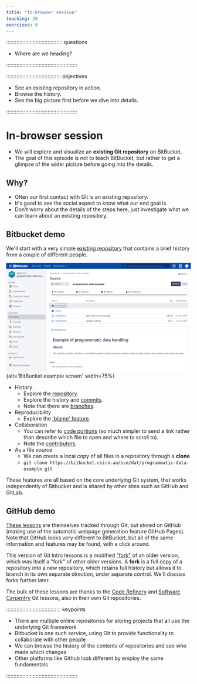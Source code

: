 ```yaml
---
title: "In-browser session"
teaching: 20
exercises: 0
---
```


:::::::::::::::::::::::::::::::::::::: questions 

- Where are we heading?

::::::::::::::::::::::::::::::::::::::::::::::::

::::::::::::::::::::::::::::::::::::: objectives

- See an existing repository in action.
- Browse the history.
- See the big picture first before we dive into details.

::::::::::::::::::::::::::::::::::::::::::::::::

# In-browser session

- We will explore and visualize an **existing Git repository** on BitBucket.
- The goal of this episode is not to teach BitBucket, but rather to get a glimpse of the 
wider picture before going into the details.
  

## Why?

- Often our first contact with Git is an existing repository.
- It's good to see the social aspect to know what our end goal is.
- Don't worry about the details of the steps here, just investigate what we can learn about an existing repository.
  

## Bitbucket demo

We'll start with a very simple 
[existing repository](https://bitbucket.csiro.au/projects/DAT/repos/programmatic-data-example/)
that contains a brief history from a couple of different people.

![](fig/bitbucket/example-repo.png){alt='BitBucket example screen' width=75%}

- History
  - Explore the [repository](https://bitbucket.csiro.au/projects/DAT/repos/programmatic-data-example/).
  - Explore the history and [commits](https://bitbucket.csiro.au/projects/DAT/repos/programmatic-data-example/commits).
  - Note that there are [branches](https://bitbucket.csiro.au/plugins/servlet/network/DAT/programmatic-data-example).
- Reproducibility
  - Explore the ['blame' feature](https://bitbucket.csiro.au/projects/DAT/repos/programmatic-data-example/browse/scripts/visualise-data.R).
- Collaboration
  - You can refer to [code portions](https://bitbucket.csiro.au/projects/DAT/repos/programmatic-data-example/browse/scripts/visualise-data.R#5-7)
    (so much simpler to send a link rather than describe which file to open and where to scroll to).
  - Note the [contributors](https://bitbucket.csiro.au/projects/DAT/repos/programmatic-data-example/commits).
- As a file source
  - We can create a local copy of all files in a repository through a **clone**
  - `git clone https://bitbucket.csiro.au/scm/dat/programmatic-data-example.git`


These features are all based on the core underlying Git system, that works independently of Bitbucket and is shared
by other sites such as GitHub and GitLab.

## GitHub demo

[These lessons](https://github.com/csiro-data-school/git-intro-24) are themselves tracked through Git, but stored on 
GitHub (making use of the automatic webpage generation feature GitHub Pages).  
Note that GitHub looks very different to BitBucket, but all of the same information and features may be found, with 
a click around. 
  
This version of Git Intro lessons is a modified 
["fork"](https://github.com/csiro-data-school/git-intro-23/network/members) of an older version, which was itself a "fork"
of other older versions. 
A **fork** is a full copy of a repository into a new repository, which retains full history but allows it to branch 
in its own separate direction, under separate control. We'll discuss forks further later.  

The bulk of these lessons are thanks to the [Code Refinery](https://github.com/coderefinery/git-intro) and 
[Software Carpentry](https://github.com/swcarpentry/git-novice) Git lessons, also in their own Git repositories.  
  
::::::::::::::::::::::::::::::::::::: keypoints 

- There are multiple online repositories for storing projects that all use the underlying Git framework
- Bitbucket is one such service, using Git to provide functionality to collaborate with other people
- We can browse the history of the contents of repositories and see who made which changes
- Other platforms like Github look different by employ the same fundamentals

::::::::::::::::::::::::::::::::::::::::::::::::

[r-markdown]: https://rmarkdown.rstudio.com/

